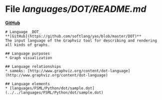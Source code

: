 # File _languages/DOT/README.md_
**[GitHub](https://github.com/softlang/yas/blob/master/languages/DOT/README.md)**
```
# Language _DOT_
**[GitHub](https://github.com/softlang/yas/blob/master/DOT)**
The input language of the Graphviz tool for describing and rendering all kinds of graphs.

## Language purposes
* Graph visualization

## Language relationships
* sameAs: [http://www.graphviz.org/content/dot-language](http://www.graphviz.org/content/dot-language)

## Language elements
* [languages/FSML/Python/dot/sample.dot](../../languages/FSML/Python/dot/sample.dot)
```

